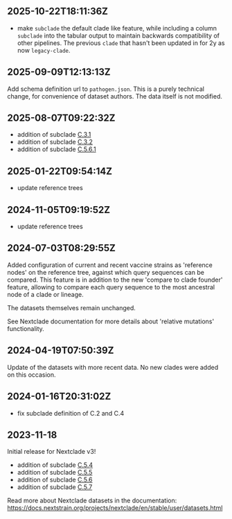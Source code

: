 ## 2025-10-22T18:11:36Z

 - make `subclade` the default clade like feature, while including a column `subclade` into the tabular output to maintain backwards compatibility of other pipelines. The previous `clade` that hasn't been updated in for 2y as now `legacy-clade`.

## 2025-09-09T12:13:13Z

Add schema definition url to `pathogen.json`. This is a purely technical change, for convenience of dataset authors. The data itself is not modified.

## 2025-08-07T09:22:32Z

 - addition of subclade [C.3.1](https://github.com/influenza-clade-nomenclature/seasonal_B-Vic_HA/blob/main/subclades/C.3.1.yml)
 - addition of subclade [C.3.2](hhttps://github.com/influenza-clade-nomenclature/seasonal_B-Vic_HA/blob/3bc8c7bc52de6d7dc32c1ac2e11a1d6187dde7d5/subclades/C.3.2.yml)
 - addition of subclade [C.5.6.1](https://github.com/influenza-clade-nomenclature/seasonal_B-Vic_HA/blob/main/subclades/C.5.6.1.yml)

## 2025-01-22T09:54:14Z

 - update reference trees

## 2024-11-05T09:19:52Z

 - update reference trees

## 2024-07-03T08:29:55Z

Added configuration of current and recent vaccine strains as 'reference nodes' on the reference tree, against which query sequences can be compared. This feature is in addition to the new 'compare to clade founder' feature, allowing to compare each query sequence to the most ancestral node of a clade or lineage.

The datasets themselves remain unchanged.

See Nextclade documentation for more details about 'relative mutations' functionality.

## 2024-04-19T07:50:39Z

Update of the datasets with more recent data. No new clades were added on this occasion.

## 2024-01-16T20:31:02Z

 - fix subclade definition of C.2 and C.4

## 2023-11-18

Initial release for Nextclade v3!

 - addition of subclade [C.5.4](https://github.com/influenza-clade-nomenclature/seasonal_B-Vic_HA/blob/main/subclades/C.5.4.yml)
 - addition of subclade [C.5.5](https://github.com/influenza-clade-nomenclature/seasonal_B-Vic_HA/blob/main/subclades/C.5.5.yml)
 - addition of subclade [C.5.6](https://github.com/influenza-clade-nomenclature/seasonal_B-Vic_HA/blob/main/subclades/C.5.6.yml)
 - addition of subclade [C.5.7](https://github.com/influenza-clade-nomenclature/seasonal_B-Vic_HA/blob/main/subclades/C.5.7.yml)

Read more about Nextclade datasets in the documentation: https://docs.nextstrain.org/projects/nextclade/en/stable/user/datasets.html
